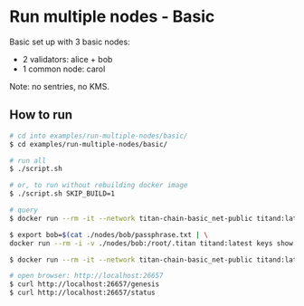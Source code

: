 # Run multiple nodes - Basic
Basic set up with 3 basic nodes:
- 2 validators: alice + bob
- 1 common node: carol

Note: no sentries, no KMS.

## How to run
```sh
# cd into examples/run-multiple-nodes/basic/
$ cd examples/run-multiple-nodes/basic/

# run all
$ ./script.sh

# or, to run without rebuilding docker image
$ ./script.sh SKIP_BUILD=1

# query
$ docker run --rm -it --network titan-chain-basic_net-public titand:latest status --node "tcp://node-carol:26657"

$ export bob=$(cat ./nodes/bob/passphrase.txt | \
docker run --rm -i -v ./nodes/bob:/root/.titan titand:latest keys show bob --address --keyring-backend file --keyring-dir /root/.titan/keys)

$ docker run --rm -it --network titan-chain-basic_net-public titand:latest q bank balances $bob --node "tcp://node-carol:26657"

# open browser: http://localhost:26657
$ curl http://localhost:26657/genesis
$ curl http://localhost:26657/status
```